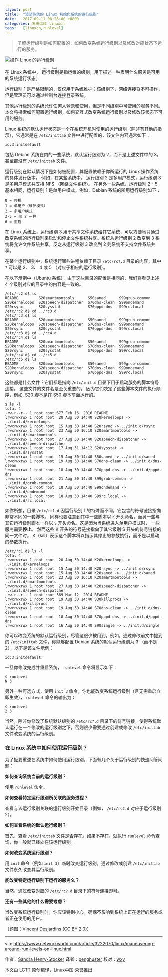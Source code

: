```yaml
---
layout: post
title:	"漫谈传统的 Linux 初始化系统的运行级别"
date:	2017-09-11 08:26:00 +0800 
categories:	系统运维 linuxcn 
tags:	[linuxcn,runlevel]
---
```




> 
> 了解运行级别是如何配置的，如何改变系统运行级别以及修改对应状态下运行的服务。
> 
> 
> 


![操作 Linux 的运行级别](/Asserts/Images//attachment/album/201709/10/212729wmyh9hzy35umhp0d.jpg)


在 Linux 系统中，<ruby> 运行级别 <rt>  run level </rt></ruby>是指运维的级别，用于描述一种表明什么服务是可用的系统运行状态。


运行级别 1 是严格限制的，仅仅用于系统维护；该级别下，网络连接将不可操作，但是管理员可以通过控制台连接登录系统。


其他运行级别的系统允许任何人登录和使用，但是不同级别中可使用的服务不同。本文将探索如何配置运行级别，如何交互式改变系统运行级别以及修改该状态下可用的服务。


Linux 系统的默认运行状态是一个在系统开机时使用的运行级别（除非有其他的指示），它通常是在 `/etc/inittab` 文件中进行配置的，该文件内容通常如下：



```
id:3:initdefault

```

包括 Debian 系统在内的一些系统，默认运行级别为 2，而不是上述文件中的 3，甚至都没有 `/etc/inittab` 文件。


运行级别在默认情况下是如何被配置，其配置依赖于你所运行的 Linux 操作系统的具体发行版本。 例如，在某些系统中， 运行级别 2 是多用户模式，运行级别 3 是多用户模式并支持 NFS （网络文件系统）。 在另外一些系统，运行级别 2 - 5 基本相同，运行级别 1 是单用户模式。例如，Debian 系统的所用运行级别如下：



```
0 = 停机
1 = 单用户（维护模式）
2 = 多用户模式
3-5 = 同 2 一样
6 = 重启

```

在 Linux 系统上，运行级别 3 用于共享文件系统给其它系统，可以方便地只通过改变系统的运行级别来启动和停止文件系统共享。系统从运行级别 2 改变到 3 系统将允许文件系统共享，反之从运行级别 3 改变到 2 则系统不支持文件系统共享。


在某个运行级别中，系统运行哪些进程依赖于目录 `/etc/rc?.d` 目录的内容，其中 `?` 可以是 2、 3、 4 或 5 （对应于相应的运行级别）。


在以下示例中（Ubuntu 系统），由于这些目录的配置是相同的，我们将看见上述 4 个级别对应的目录中的内容是一致的。



```
/etc/rc2.d$ ls
README         S20smartmontools      S50saned      S99grub-common
S20kerneloops  S20speech-dispatcher  S70dns-clean  S99ondemand
S20rsync       S20sysstat            S70pppd-dns   S99rc.local
/etc/rc2.d$ cd ../rc3.d
/etc/rc3.d$ ls
README         S20smartmontools      S50saned      S99grub-common
S20kerneloops  S20speech-dispatcher  S70dns-clean  S99ondemand
S20rsync       S20sysstat            S70pppd-dns   S99rc.local
/etc/rc3.d$ cd ../rc4.d
/etc/rc4.d$ ls
README         S20smartmontools      S50saned      S99grub-common
S20kerneloops  S20speech-dispatcher  S70dns-clean  S99ondemand
S20rsync       S20sysstat            S70pppd-dns   S99rc.local
/etc/rc4.d$ cd ../rc5.d
/etc/rc5.d$ ls
README         S20smartmontools      S50saned      S99grub-common
S20kerneloops  S20speech-dispatcher  S70dns-clean  S99ondemand
S20rsync       S20sysstat            S70pppd-dns   S99rc.local

```

这些都是什么文件？它们都是指向 `/etc/init.d` 目录下用于启动服务的脚本符号连接。 这些文件的文件名是至关重要的， 因为它们决定了这些脚本文件的执行顺序，例如, S20 脚本是在 S50 脚本前面运行的。



```
$ ls -l
total 4
-rw-r--r-- 1 root root 677 Feb 16  2016 README
lrwxrwxrwx 1 root root  20 Aug 30 14:40 S20kerneloops -> ../init.d/kerneloops
lrwxrwxrwx 1 root root  15 Aug 30 14:40 S20rsync -> ../init.d/rsync
lrwxrwxrwx 1 root root  23 Aug 30 16:10 S20smartmontools -> ../init.d/smartmontools
lrwxrwxrwx 1 root root  27 Aug 30 14:40 S20speech-dispatcher -> ../init.d/speech-dispatcher
lrwxrwxrwx 1 root root  17 Aug 31 14:12 S20sysstat -> ../init.d/sysstat
lrwxrwxrwx 1 root root  15 Aug 30 14:40 S50saned -> ../init.d/saned
lrwxrwxrwx 1 root root  19 Aug 30 14:40 S70dns-clean -> ../init.d/dns-clean
lrwxrwxrwx 1 root root  18 Aug 30 14:40 S70pppd-dns -> ../init.d/pppd-dns
lrwxrwxrwx 1 root root  21 Aug 30 14:40 S99grub-common -> ../init.d/grub-common
lrwxrwxrwx 1 root root  18 Aug 30 14:40 S99ondemand -> ../init.d/ondemand
lrwxrwxrwx 1 root root  18 Aug 30 14:40 S99rc.local -> ../init.d/rc.local

```

如你所想，目录 `/etc/rc1.d` 因运行级别 1 的特殊而不同。它包含的符号链接指向非常不同的一套脚本。 同样也要注意到其中一些脚本以 `K` 开头命名，而另一些与其它运行级别脚本一样以 `S` 开头命名。这是因为当系统进入单用户模式时， 一些服务需要**停止**。 然而这些 K 开头的符号链接指向了其它级别 S 开头的符号链接的同一文件时， K（kill）表示这个脚本将以指示其停止的参数执行，而不是以启动的参数执行。



```
/etc/rc1.d$ ls -l
total 4
lrwxrwxrwx 1 root root  20 Aug 30 14:40 K20kerneloops -> ../init.d/kerneloops
lrwxrwxrwx 1 root root  15 Aug 30 14:40 K20rsync -> ../init.d/rsync
lrwxrwxrwx 1 root root  15 Aug 30 14:40 K20saned -> ../init.d/saned
lrwxrwxrwx 1 root root  23 Aug 30 16:10 K20smartmontools -> ../init.d/smartmontools
lrwxrwxrwx 1 root root  27 Aug 30 14:40 K20speech-dispatcher -> ../init.d/speech-dispatcher
-rw-r--r-- 1 root root 369 Mar 12  2014 README
lrwxrwxrwx 1 root root  19 Aug 30 14:40 S30killprocs -> ../init.d/killprocs
lrwxrwxrwx 1 root root  19 Aug 30 14:40 S70dns-clean -> ../init.d/dns-clean
lrwxrwxrwx 1 root root  18 Aug 30 14:40 S70pppd-dns -> ../init.d/pppd-dns
lrwxrwxrwx 1 root root  16 Aug 30 14:40 S90single -> ../init.d/single

```

你可以改变系统的默认运行级别，尽管这很少被用到。例如，通过修改前文中提到的 `/etc/inittab` 文件，你能够配置 Debian 系统的默认运行级别为 3 （而不是 2），以下是该文件示例：



```
id:3:initdefault:

```

一旦你修改完成并重启系统， `runlevel` 命令将显示如下：



```
$ runlevel
N 3

```

另外一种可选方式，使用 `init 3` 命令，你也能改变系统运行级别（且无需重启立即生效）， `runlevel` 命令的输出为：



```
$ runlevel
2 3

```

当然，除非你修改了系统默认级别的 `/etc/rc?.d` 目录下的符号链接，使得系统默认运行在一个修改的运行级别之下，否则很少需要通过创建或修改 `/etc/inittab` 文件改变系统的运行级别。


### 在 Linux 系统中如何使用运行级别？


为了扼要重述在系统中如何使用运行级别，下面有几个关于运行级别的快速问答问题：


**如何查询系统当前的运行级别？**


使用 `runlevel` 命令。


**如何查看特定运行级别所关联的服务进程？**


查看与该运行级别关联的运行级别开始目录（例如， `/etc/rc2.d` 对应于运行级别 2）。


**如何查看系统的默认运行级别？**


首先，查看 `/etc/inittab` 文件是否存在。如果不存在，就执行 `runlevel` 命令查询，你一般就已经处在该运行级别。


**如何改变系统运行级别？**


用 `init` 命令（例如 `init 3`）临时改变运行级别，通过修改或创建 `/etc/inittab` 文件永久改变其运行级别。


**能改变特定运行级别下运行的服务么？**


当然，通过改变对应的 `/etc/rc?.d` 目录下的符号连接即可。


**还有一些其他的什么需要考虑？**


当改变系统运行级别时，你应该特别小心，确保不影响到系统上正在运行的服务或者正在使用的用户。


（题图：[Vincent Desjardins](https://www.flickr.com/photos/endymion120/4824696883/in/photolist-8mkQi2-8vtyRx-8vvYZS-i31xQj-4TXTS2-S7VRNC-azimYK-dW8cYu-Sb5b7S-S7VRES-fpSVvo-61Zpn8-WxFwGi-UKKq3x-q6NSnC-8vsBLr-S3CPxn-qJUrLr-nDnpNu-8d7a6Q-T7mGpN-RE26wj-SeEXRa-5mZ7LG-Vp7t83-fEG5HS-Vp7sU7-6JpNBi-RCuR8P-qLzCL5-6WsfZx-5nU1tF-6ieGFi-3P5xwh-8mnxpo-hBXwSj-i3iCur-9dmrST-6bXk8d-8vtDb4-i2KLwU-5jhfU6-8vwbrN-ShAtNm-XgzXmb-8rad18-VfXm4L-8tQTrh-Vp7tcb-UceVDB) [(CC BY 2.0)](https://creativecommons.org/licenses/by/2.0/legalcode)）




---


via: <https://www.networkworld.com/article/3222070/linux/maneuvering-around-run-levels-on-linux.html>


作者：[Sandra Henry-Stocker](https://www.networkworld.com/author/Sandra-Henry_Stocker/) 译者：[penghuster](https://github.com/penghuster) 校对：[wxy](https://github.com/wxy)


本文由 [LCTT](https://github.com/LCTT/TranslateProject) 原创编译，[Linux中国](https://linux.cn/) 荣誉推出
